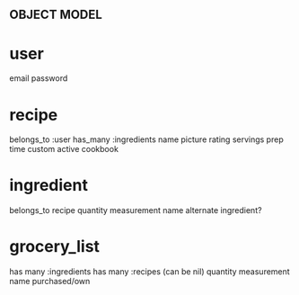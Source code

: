 ## OBJECT MODEL
# user
email
password

# recipe
belongs_to :user
has_many :ingredients
name
picture
rating
servings
prep time
custom
active
cookbook

# ingredient
belongs_to recipe
quantity
measurement
name
alternate ingredient?

# grocery_list
has many :ingredients
has many :recipes (can be nil)
quantity
measurement
name
purchased/own
